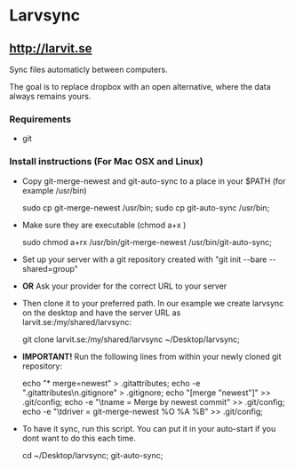 # Larvsync
## http://larvit.se

Sync files automaticly between computers.

The goal is to replace dropbox with an open alternative, where the data always remains yours.

### Requirements
* git

### Install instructions (For Mac OSX and Linux)
* Copy git-merge-newest and git-auto-sync to a place in your $PATH (for example /usr/bin)

    sudo cp git-merge-newest /usr/bin;
    sudo cp git-auto-sync /usr/bin;
 
* Make sure they are executable (chmod a+x <file>)

    sudo chmod a+rx /usr/bin/git-merge-newest /usr/bin/git-auto-sync;
 
* Set up your server with a git repository created with "git init --bare --shared=group"
* **OR** Ask your provider for the correct URL to your server
* Then clone it to your preferred path. In our example we create larvsync on the desktop and have the server URL as larvit.se:/my/shared/larvsync:

    git clone larvit.se:/my/shared/larvsync ~/Desktop/larvsync;

* **IMPORTANT!** Run the following lines from within your newly cloned git repository:

    echo "* merge=newest" > .gitattributes;
    echo -e ".gitattributes\n.gitignore" > .gitignore;
    echo "[merge \"newest\"]" >> .git/config;
    echo -e "\tname = Merge by newest commit" >> .git/config;
    echo -e "\tdriver = git-merge-newest %O %A %B" >> .git/config;

* To have it sync, run this script. You can put it in your auto-start if you dont want to do this each time.

    cd ~/Desktop/larvsync; git-auto-sync;


